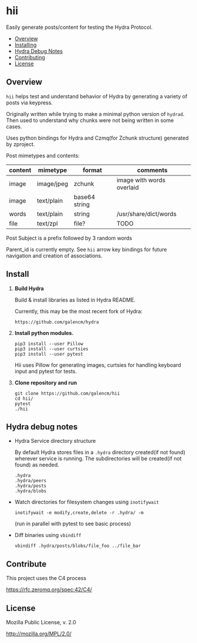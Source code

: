 # hii

Easily generate posts/content for testing the Hydra Protocol. 

* [Overview](#overview)
* [Installing](#install)
* [Hydra Debug Notes](#hydra-debug-notes)
* [Contributing](#contribute)
* [License](#license)

## Overview

`hii` helps test and understand behavior of Hydra by generating a variety of posts via keypress.

Originally written while trying to make a minimal python version of `hydrad`. Then used to understand why chunks were not being written in some cases.

Uses python bindings for Hydra and Czmq(for Zchunk structure) generated by zproject.

Post mimetypes and contents:

|content | mimetype   |    format        | comments
|--------|------------|------------------|-----------
|image   | image/jpeg |    zchunk        | image with words overlaid
|image   | text/plain |    base64 string | 
|words   | text/plain |    string        | /usr/share/dict/words 
|file    | text/zpl   |    file?         | TODO

Post Subject is a prefix followed by 3 random words

Parent_id is currently empty. See `hii` arrow key bindings for future navigation and creation of associations.

## Install

1. **Build Hydra** 

    Build & install libraries as listed in Hydra README.

    Currently, this may be the most recent fork of Hydra:  
    ```
    https://github.com/galencm/hydra
    ```

2. **Install python modules.**

    ```
    pip3 install --user Pillow
    pip3 install --user curtsies
    pip3 install --user pytest
    ```  
    Hii uses Pillow for generating images, curtsies for handling keyboard input and pytest for tests.  

3. **Clone repository and run**

    ```
    git clone https://github.com/galencm/hii
    cd hii/
    pytest
    ./hii 
    ```

## <a name="note"></a> Hydra debug notes

* Hydra Service directory structure

    By default Hydra stores files in a `.hydra` directory created(if not found) wherever service is running. The subdirectories will be created(if not found) as needed.

    ```
    .hydra
    .hydra/peers
    .hydra/posts
    .hydra/blobs
    ```
* Watch directories for filesystem changes using `inotifywait` 
    
    ```
    inotifywait -e modify,create,delete -r .hydra/ -m
    ```  
    (run in parallel with pytest to see basic process)

* Diff binaries using `vbindiff`

    ```
    vbindiff .hydra/posts/blobs/file_foo ../file_bar
    ```

## Contribute

This project uses the C4 process

https://rfc.zeromq.org/spec:42/C4/

## License

Mozilla Public License, v. 2.0

http://mozilla.org/MPL/2.0/



